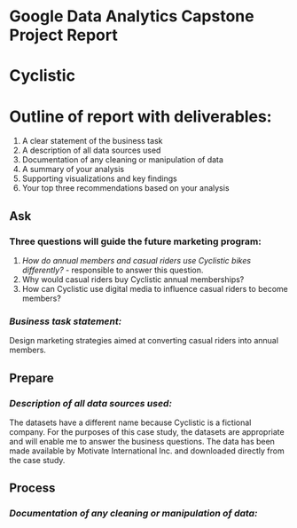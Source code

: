 # Google Data Analytics Capstone Project Report
# Cyclistic

# Outline of report with deliverables:
1. A clear statement of the business task
2. A description of all data sources used
3. Documentation of any cleaning or manipulation of data
4. A summary of your analysis
5. Supporting visualizations and key findings
6. Your top three recommendations based on your analysis

## Ask
### Three questions will guide the future marketing program:
1. _How do annual members and casual riders use Cyclistic bikes differently?_ - responsible to answer this question.
2. Why would casual riders buy Cyclistic annual memberships?
3. How can Cyclistic use digital media to influence casual riders to become members?

### _Business task statement:_
Design marketing strategies aimed at converting casual riders into annual members.

## Prepare
### _Description of all data sources used:_
The datasets have a different name because Cyclistic is a fictional company. For the purposes of this case study,
the datasets are appropriate and will enable me to answer the business questions. The data has been made available by
Motivate International Inc. and downloaded directly from the case study.

## Process
### _Documentation of any cleaning or manipulation of data:_
